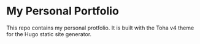 # My Personal Portfolio

This repo contains my personal protfolio. It is built with
the Toha v4 theme for the Hugo static site generator.